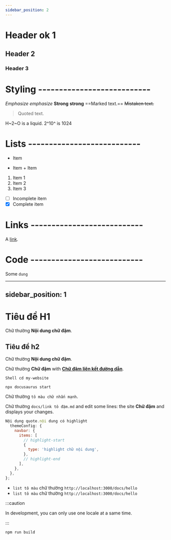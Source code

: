 ```yaml
---
sidebar_position: 2
---
```


# Header ok 1 
## Header 2 
### Header 3

#  Styling --------------------------- 

 *Emphasize* _emphasize_ 
 **Strong** 
 __strong__ 
 ==Marked text.== 
 ~~Mistaken text.~~ 
 > Quoted text. 
 
 H~2~O is a liquid.
  2^10^ is 1024
  
#   Lists --------------------------- 
  - Item 
   * Item 
    + Item 
  
  1. Item 1 
  2. Item 2 
  3. Item 3 
  
  - [ ] Incomplete item 
  - [x] Complete item
  
#   Links --------------------------- 
  
  A [link](http://example.com). 
  
  
  
#   Code --------------------------- 
  Some `dung`
  
---
sidebar_position: 1
---

# Tiêu đề H1

Chữ thường **Nội dung chữ đậm**.

## Tiêu đề h2

Chữ thường **Nội dung chữ đậm**.

Chữ thường **Chữ đậm** with **[ Chữ đậm liên kết đường dẫn](https://docusaurus.new)**.

```shell
Shell cd my-website

npx docusaurus start
```

Chữ thường `tô màu chữ nhấn mạnh`.

Chữ thường `docs/link tô đậm.md` and edit some lines: the site **Chữ đậm** and displays your changes.

```js title="Tiêu đề file.js "
Nội dụng quote.nội dung có highlight
  themeConfig: {
    navbar: {
      items: [
        // highlight-start
        {
          type: 'highlight chữ nội dung',
        },
        // highlight-end
      ],
    },
  },
};
```

- `list tô màu` chữ thường `http://localhost:3000/docs/hello`
-  `list tô màu` chữ thường `http://localhost:3000/docs/hello`

:::caution

In development, you can only use one locale at a same time.

:::

```bash
npm run build
```

